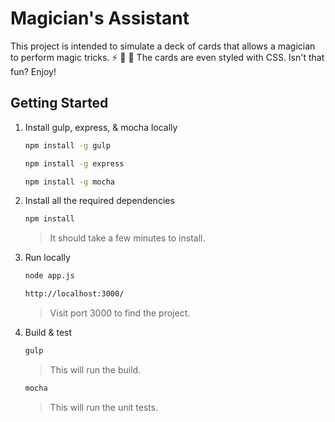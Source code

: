 # Magician's Assistant
This project is intended to simulate a deck of cards that allows a magician to perform
magic tricks. :zap: :tophat: :rabbit: The cards are even styled with CSS. Isn't that fun? Enjoy!

## Getting Started

1. Install gulp, express, & mocha locally
   ```sh
   npm install -g gulp
   ```
      ```sh
   npm install -g express
   ```
    ```sh
   npm install -g mocha
   ```

2. Install all the required dependencies
   ```sh
   npm install
   ```
   >It should take a few minutes to install.

3. Run locally
    ```sh
    node app.js
    ```
    ```sh
    http://localhost:3000/
    ```
    >Visit port 3000 to find the project.

4. Build & test
    ```sh
    gulp 
    ```
    >This will run the build.
    
    ```sh
    mocha
    ```
    >This will run the unit tests.
